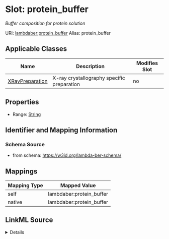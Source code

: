 

# Slot: protein_buffer 


_Buffer composition for protein solution_





URI: [lambdaber:protein_buffer](https://w3id.org/lambda-ber-schema/protein_buffer)
Alias: protein_buffer

<!-- no inheritance hierarchy -->





## Applicable Classes

| Name | Description | Modifies Slot |
| --- | --- | --- |
| [XRayPreparation](XRayPreparation.md) | X-ray crystallography specific preparation |  no  |






## Properties

* Range: [String](String.md)




## Identifier and Mapping Information






### Schema Source


* from schema: https://w3id.org/lambda-ber-schema/




## Mappings

| Mapping Type | Mapped Value |
| ---  | ---  |
| self | lambdaber:protein_buffer |
| native | lambdaber:protein_buffer |




## LinkML Source

<details>
```yaml
name: protein_buffer
description: Buffer composition for protein solution
from_schema: https://w3id.org/lambda-ber-schema/
rank: 1000
alias: protein_buffer
owner: XRayPreparation
domain_of:
- XRayPreparation
range: string

```
</details>